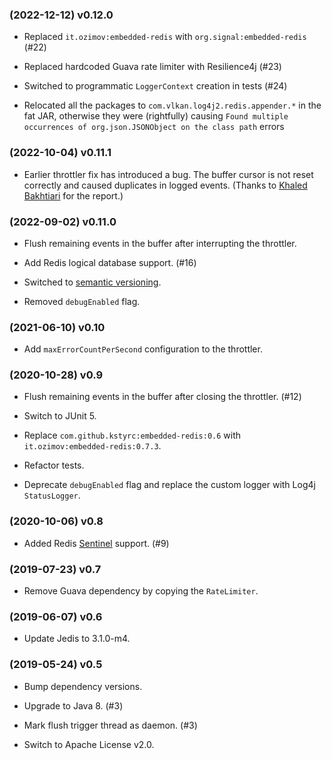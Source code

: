 <!---
 Copyright 2017-2022 Volkan Yazıcı

 Licensed under the Apache License, Version 2.0 (the "License");
 you may not use this file except in compliance with the License.
 You may obtain a copy of the License at

        http://www.apache.org/licenses/LICENSE-2.0

 Unless required by applicable law or agreed to in writing, software
 distributed under the License is distributed on an "AS IS" BASIS,
 WITHOUT WARRANTIES OR CONDITIONS OF ANY KIND, either express or implied.
 See the License for the specific language governing permits and
 limitations under the License.
-->

### (2022-12-12) v0.12.0

- Replaced `it.ozimov:embedded-redis` with `org.signal:embedded-redis` (#22)

- Replaced hardcoded Guava rate limiter with Resilience4j (#23)

- Switched to programmatic `LoggerContext` creation in tests (#24)

- Relocated all the packages to `com.vlkan.log4j2.redis.appender.*` in the fat JAR, otherwise they were (rightfully) causing `Found multiple occurrences of org.json.JSONObject on the class path` errors

### (2022-10-04) v0.11.1

- Earlier throttler fix has introduced a bug. The buffer cursor is not reset correctly and caused duplicates in logged events. (Thanks to [Khaled Bakhtiari](https://github.com/ec84b4) for the report.)

### (2022-09-02) v0.11.0

- Flush remaining events in the buffer after interrupting the throttler.

- Add Redis logical database support. (#16)

- Switched to [semantic versioning](https://semver.org/).

- Removed `debugEnabled` flag.

### (2021-06-10) v0.10

- Add `maxErrorCountPerSecond` configuration to the throttler.

### (2020-10-28) v0.9

- Flush remaining events in the buffer after closing the throttler. (#12)

- Switch to JUnit 5.

- Replace `com.github.kstyrc:embedded-redis:0.6` with
  `it.ozimov:embedded-redis:0.7.3`.

- Refactor tests.

- Deprecate `debugEnabled` flag and replace the custom logger with
  Log4j `StatusLogger`.

### (2020-10-06) v0.8

- Added Redis [Sentinel](https://redis.io/topics/sentinel) support. (#9)

### (2019-07-23) v0.7

- Remove Guava dependency by copying the `RateLimiter`.

### (2019-06-07) v0.6

- Update Jedis to 3.1.0-m4.

### (2019-05-24) v0.5

- Bump dependency versions.

- Upgrade to Java 8. (#3)

- Mark flush trigger thread as daemon. (#3)

- Switch to Apache License v2.0.
